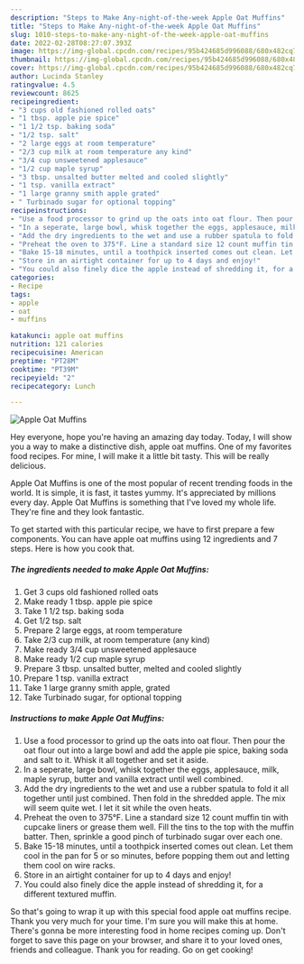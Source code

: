 ```yaml
---
description: "Steps to Make Any-night-of-the-week Apple Oat Muffins"
title: "Steps to Make Any-night-of-the-week Apple Oat Muffins"
slug: 1010-steps-to-make-any-night-of-the-week-apple-oat-muffins
date: 2022-02-28T08:27:07.393Z
image: https://img-global.cpcdn.com/recipes/95b424685d996088/680x482cq70/apple-oat-muffins-recipe-main-photo.jpg
thumbnail: https://img-global.cpcdn.com/recipes/95b424685d996088/680x482cq70/apple-oat-muffins-recipe-main-photo.jpg
cover: https://img-global.cpcdn.com/recipes/95b424685d996088/680x482cq70/apple-oat-muffins-recipe-main-photo.jpg
author: Lucinda Stanley
ratingvalue: 4.5
reviewcount: 8625
recipeingredient:
- "3 cups old fashioned rolled oats"
- "1 tbsp. apple pie spice"
- "1 1/2 tsp. baking soda"
- "1/2 tsp. salt"
- "2 large eggs at room temperature"
- "2/3 cup milk at room temperature any kind"
- "3/4 cup unsweetened applesauce"
- "1/2 cup maple syrup"
- "3 tbsp. unsalted butter melted and cooled slightly"
- "1 tsp. vanilla extract"
- "1 large granny smith apple grated"
- " Turbinado sugar for optional topping"
recipeinstructions:
- "Use a food processor to grind up the oats into oat flour. Then pour the oat flour out into a large bowl and add the apple pie spice, baking soda and salt to it. Whisk it all together and set it aside."
- "In a seperate, large bowl, whisk together the eggs, applesauce, milk, maple syrup, butter and vanilla extract until well combined."
- "Add the dry ingredients to the wet and use a rubber spatula to fold it all together until just combined. Then fold in the shredded apple. The mix will seem quite wet. I let it sit while the oven heats."
- "Preheat the oven to 375°F. Line a standard size 12 count muffin tin with cupcake liners or grease them well. Fill the tins to the top with the muffin batter. Then, sprinkle a good pinch of turbinado sugar over each one."
- "Bake 15-18 minutes, until a toothpick inserted comes out clean. Let them cool in the pan for 5 or so minutes, before popping them out and letting them cool on wire racks."
- "Store in an airtight container for up to 4 days and enjoy!"
- "You could also finely dice the apple instead of shredding it, for a different textured muffin."
categories:
- Recipe
tags:
- apple
- oat
- muffins

katakunci: apple oat muffins 
nutrition: 121 calories
recipecuisine: American
preptime: "PT28M"
cooktime: "PT39M"
recipeyield: "2"
recipecategory: Lunch

---
```



![Apple Oat Muffins](https://img-global.cpcdn.com/recipes/95b424685d996088/680x482cq70/apple-oat-muffins-recipe-main-photo.jpg)

Hey everyone, hope you're having an amazing day today. Today, I will show you a way to make a distinctive dish, apple oat muffins. One of my favorites food recipes. For mine, I will make it a little bit tasty. This will be really delicious.



Apple Oat Muffins is one of the most popular of recent trending foods in the world. It is simple, it is fast, it tastes yummy. It's appreciated by millions every day. Apple Oat Muffins is something that I've loved my whole life. They're fine and they look fantastic.


To get started with this particular recipe, we have to first prepare a few components. You can have apple oat muffins using 12 ingredients and 7 steps. Here is how you cook that.

<!--inarticleads1-->

##### The ingredients needed to make Apple Oat Muffins:

1. Get 3 cups old fashioned rolled oats
1. Make ready 1 tbsp. apple pie spice
1. Take 1 1/2 tsp. baking soda
1. Get 1/2 tsp. salt
1. Prepare 2 large eggs, at room temperature
1. Take 2/3 cup milk, at room temperature (any kind)
1. Make ready 3/4 cup unsweetened applesauce
1. Make ready 1/2 cup maple syrup
1. Prepare 3 tbsp. unsalted butter, melted and cooled slightly
1. Prepare 1 tsp. vanilla extract
1. Take 1 large granny smith apple, grated
1. Take  Turbinado sugar, for optional topping




<!--inarticleads2-->

##### Instructions to make Apple Oat Muffins:

1. Use a food processor to grind up the oats into oat flour. Then pour the oat flour out into a large bowl and add the apple pie spice, baking soda and salt to it. Whisk it all together and set it aside.
1. In a seperate, large bowl, whisk together the eggs, applesauce, milk, maple syrup, butter and vanilla extract until well combined.
1. Add the dry ingredients to the wet and use a rubber spatula to fold it all together until just combined. Then fold in the shredded apple. The mix will seem quite wet. I let it sit while the oven heats.
1. Preheat the oven to 375°F. Line a standard size 12 count muffin tin with cupcake liners or grease them well. Fill the tins to the top with the muffin batter. Then, sprinkle a good pinch of turbinado sugar over each one.
1. Bake 15-18 minutes, until a toothpick inserted comes out clean. Let them cool in the pan for 5 or so minutes, before popping them out and letting them cool on wire racks.
1. Store in an airtight container for up to 4 days and enjoy!
1. You could also finely dice the apple instead of shredding it, for a different textured muffin.




So that's going to wrap it up with this special food apple oat muffins recipe. Thank you very much for your time. I'm sure you will make this at home. There's gonna be more interesting food in home recipes coming up. Don't forget to save this page on your browser, and share it to your loved ones, friends and colleague. Thank you for reading. Go on get cooking!
